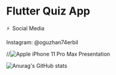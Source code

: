 
# Flutter Quiz App

⚡ Social Media

Instagram: @oguzhan74erbil

//![Apple iPhone 11 Pro Max Presentation](https://user-images.githubusercontent.com/82578095/130060710-57833ac7-0f6e-4c49-a40d-1161c2775836.png)

![Anurag's GitHub stats](https://github-readme-stats.vercel.app/api?username=oguzhanerbil&show_icons=true&theme=radical&bg_color=COLOR1)
